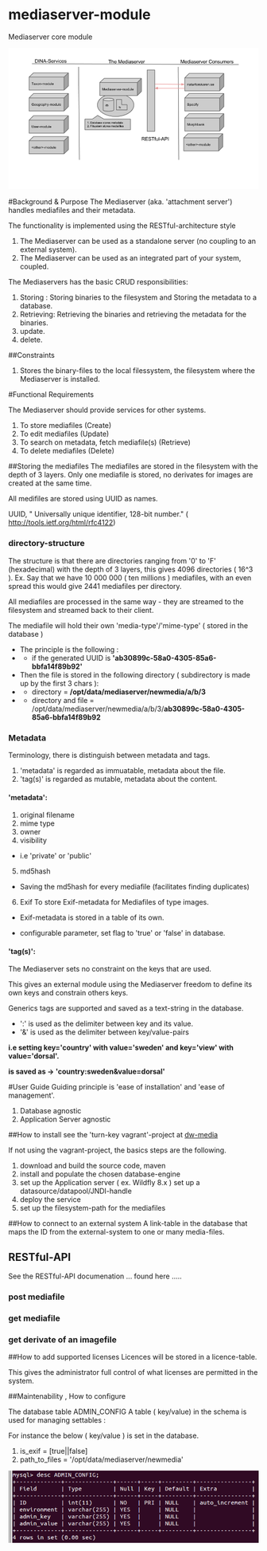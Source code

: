 # mediaserver-module
Mediaserver core module

![alt mediaserver in fokus](docs/Mediaserver-module(1-2).png)

#Background & Purpose
The Mediaserver (aka. 'attachment server')  handles mediafiles and their metadata.<p>
The functionality is implemented using the RESTful-architecture style <p>

1. The Mediaserver can be used as a standalone server (no coupling to an external system).
2. The Mediaserver can be used as an integrated part of your system, coupled.

The Mediaservers has the basic CRUD responsibilities:

1. Storing :
Storing binaries to the filesystem and Storing the metadata to a database.
2. Retrieving:
Retrieving the binaries and retrieving the metadata for the binaries.
3. update.
4. delete.

##Constraints
1. Stores the binary-files to the local filessystem, the filesystem where the Mediaserver is installed.

#Functional Requirements

The Mediaserver should provide services for other systems.

1. To store mediafiles (Create)
2. To edit mediafiles (Update)
3. To search on metadata, fetch mediafile(s) (Retrieve) 
4. To delete mediafiles (Delete)

##Storing the mediafiles 
The mediafiles are stored in the filesystem with the depth of 3 layers.
Only one mediafile is stored, no derivates for images are created at the same time. <p>
All medifiles are stored using UUID as names. <p>
UUID, " Universally unique identifier, 128-bit number." ( http://tools.ietf.org/html/rfc4122) <p>

### directory-structure
The structure is that there are directories ranging from '0' to 'F' (hexadecimal) with the depth of 3 layers, this gives 4096 directories ( 16^3 ).
Ex. Say that we have 10 000 000 ( ten millions ) mediafiles, with an even spread this would give 2441 mediafiles per directory. 

All mediafiles are processed in the same way - they are streamed to the filesystem and streamed back to their client.<p>
The mediafile will hold their own 'media-type'/'mime-type' ( stored in the database )

- The principle is the following : 
- - if the generated UUID is **'ab30899c-58a0-4305-85a6-bbfa14f89b92'**
- Then the file is stored in the following directory ( subdirectory is made up by the first 3 chars ):
- - directory = **/opt/data/mediaserver/newmedia/a/b/3**
- - directory and file = /opt/data/mediaserver/newmedia/a/b/3/**ab30899c-58a0-4305-85a6-bbfa14f89b92**

### Metadata
Terminology, there is distinguish between metadata and tags.<p>
1. 'metadata' is regarded as immuatable, metadata about the file.
2. 'tag(s)' is regarded as mutable, metadata about the content.

#### 'metadata':

1. original filename
2. mime type
3. owner
4. visibility
- i.e  'private' or 'public'
5. md5hash
- Saving the md5hash for every mediafile (facilitates finding duplicates)
6. Exif
To store Exif-metadata for Mediafiles of type images.<p>
- Exif-metadata is stored in a table of its own.<p>
- configurable parameter, set flag to 'true' or 'false' in database.<p>

#### 'tag(s)':
The Mediaserver sets no constraint on the keys that are used.  <p>
This gives an external module using the Mediaserver freedom to define its own keys and constrain others keys.

Generics tags are supported and saved as a text-string in the database. <p>
- ':' is used as the delimiter between key and its value.
- '&' is used as the delimiter between key/value-pairs  <p>

<b>i.e setting key='country' with value='sweden' and key='view' with value='dorsal'. </b><p>
<b>is saved as -> 'country:sweden&value=dorsal'</b> <p>

#User Guide
Guiding principle is 'ease of installation' and 'ease of management'.
1. Database agnostic
2. Application Server agnostic 

##How to install
see the 'turn-key vagrant'-project at [dw-media](https://github.com/DINA-Web/dw-media) 

If not using the vagrant-project, the basics steps are the following.

1. download and build the source code, maven
2. install and populate the chosen database-engine
3. set up the Application server ( ex. Wildfly 8.x )
set up a datasource/datapool/JNDI-handle
4. deploy the service
5. set up the filesystem-path for the mediafiles

##How to connect to an external system
A link-table in the database that maps the ID from the external-system to one or many media-files.

## RESTful-API
See the RESTful-API documenation ... found here .....

### post mediafile
### get mediafile
### get derivate of an imagefile

##How to add supported licenses
Licences will be stored in a licence-table. <p>
This gives the administrator full control of what licenses are permitted in the system.<p>

##Maintenability , How to configure

The database table ADMIN_CONFIG
A table ( key/value) in the schema is used for managing settables :

For instance the below ( key/value ) is set in the database.
1. is_exif = [true||false]
2. path_to_files = '/opt/data/mediaserver/newmedia'

![alt Admin-table](docs/admin-table.png)